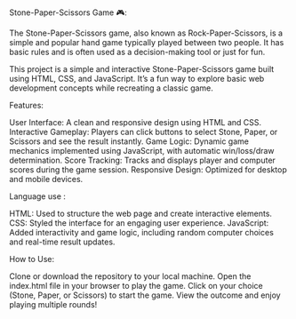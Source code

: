 Stone-Paper-Scissors Game 🎮:

The Stone-Paper-Scissors game, also known as Rock-Paper-Scissors, is a simple and popular hand game typically played between two people. It has basic rules and is often used as a decision-making tool or just for fun.

This project is a simple and interactive Stone-Paper-Scissors game built using HTML, CSS, and JavaScript. It’s a fun way to explore basic web development concepts while recreating a classic game.

Features:

User Interface: A clean and responsive design using HTML and CSS.
Interactive Gameplay: Players can click buttons to select Stone, Paper, or Scissors and see the result instantly.
Game Logic: Dynamic game mechanics implemented using JavaScript, with automatic win/loss/draw determination.
Score Tracking: Tracks and displays player and computer scores during the game session.
Responsive Design: Optimized for desktop and mobile devices.

Language  use :

HTML: Used to structure the web page and create interactive elements.
CSS: Styled the interface for an engaging user experience.
JavaScript: Added interactivity and game logic, including random computer choices and real-time result updates.

How to Use:

Clone or download the repository to your local machine.
Open the index.html file in your browser to play the game.
Click on your choice (Stone, Paper, or Scissors) to start the game.
View the outcome and enjoy playing multiple rounds!
